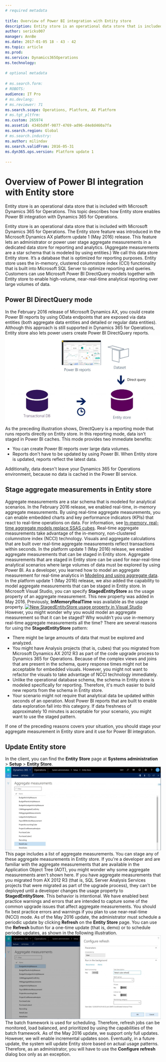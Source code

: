 ```yaml
---
# required metadata

title: Overview of Power BI integration with Entity store
description: Entity store is an operational data store that is included with Microsoft Dynamics 365 for Operations. This topic describes how Entity store enables Power BI integration with Dynamics 365 for Operations.
author: sericks007
manager: AnnBe
ms.date: 2017-01-05 18 - 43 - 42
ms.topic: article
ms.prod: 
ms.service: Dynamics365Operations
ms.technology: 

# optional metadata

# ms.search.form: 
# ROBOTS: 
audience: IT Pro
# ms.devlang: 
# ms.reviewer: 71
ms.search.scope: Operations, Platform, AX Platform
# ms.tgt_pltfrm: 
ms.custom: 265974
ms.assetid: 434b5d9f-9877-4769-ad96-d4e8d460a7fa
ms.search.region: Global
# ms.search.industry: 
ms.author: milindav
ms.search.validFrom: 2016-05-31
ms.dyn365.ops.version: Platform update 1

---
```


# Overview of Power BI integration with Entity store

Entity store is an operational data store that is included with Microsoft Dynamics 365 for Operations. This topic describes how Entity store enables Power BI integration with Dynamics 365 for Operations.

Entity store is an operational data store that is included with Microsoft Dynamics 365 for Operations. The Entity store feature was introduced in the Microsoft Dynamics AX platform update 1 (May 2016) release. This feature lets an administrator or power user stage aggregate measurements in a dedicated data store for reporting and analytics. (Aggregate measurements are a star schema that is modeled by using entities.) We call this data store Entity store. It’s a database that is optimized for reporting purposes. Entity store uses the in-memory, clustered columnstore index (CCI) functionality that is built into Microsoft SQL Server to optimize reporting and queries. Customers can use Microsoft Power BI DirectQuery models together with Entity store to enable high-volume, near-real-time analytical reporting over large volumes of data.

## Power BI DirectQuery mode
In the February 2016 release of Microsoft Dynamics AX, you could create Power BI reports by using OData endpoints that are exposed via data entities (both aggregate data entities and detailed or regular data entities). Although this approach is still supported in Dynamics 365 for Operations, Entity store also lets power users create Power BI DirectQuery reports. [![DirectQuery mode](./media/entity-store-architecture-1024x587.jpg)](./media/entity-store-architecture.jpg) As the preceding illustration shows, DirectQuery is a reporting mode that runs reports directly on Entity store. In this reporting mode, data isn't staged in Power BI caches. This mode provides two immediate benefits:

-   You can create Power BI reports over large data volumes.
-   Reports don't have to be updated by using Power BI. When Entity store is updated, reports reflect the latest data.

Additionally, data doesn't leave your Dynamics 365 for Operations environment, because no data is cached in the Power BI service.

## Stage aggregate measurements in Entity store
Aggregate measurements are a star schema that is modeled for analytical scenarios. In the February 2016 release, we enabled real-time, in-memory aggregate measurements. By using real-time aggregate measurements, you can enable embedded charts and key performance indicators (KPIs) that react to real-time operations on data. For information, see [In-memory, real-time aggregate models replace SSAS cubes](..\migration-upgrade\in-memory-real-time-aggregate-models.md). Real-time aggregate measurements take advantage of the in-memory, non-clustered columnstore index (NCCI) technology. Visuals and aggregate calculations that are built over real-time aggregate measurements reflect transactions within seconds. In the platform update 1 (May 2016) release, we enabled aggregate measurements that can be staged in Entity store. Aggregate measurements that are staged in Entity store can be used for near-real-time analytical scenarios where large volumes of data must be explored by using Power BI. As a developer, you learned how to model an aggregate measurement for real-time analytics in [Modeling and using aggregate data](model-aggregate-data.md). In the platform update 1 (May 2016) release, we also added the capability to model aggregate measurements that can be staged in Entity store. In Microsoft Visual Studio, you can specify **StagedEntityStore** as the usage property of an aggregate measurement. This new property was added in May 2016. Previously, **InMemoryRealTime** was available as the usage property. [![New StagedEntityStore usage property in Visual Studio](https://msdnshared.blob.core.windows.net/media/2016/06/New-usage-property-in-VS-300x242.png)](https://msdnshared.blob.core.windows.net/media/2016/06/New-usage-property-in-VS.png) However, you might wonder why you would model an aggregate measurement so that it can be staged? Why wouldn’t you use in-memory real-time aggregate measurements all the time? There are several reasons for using the **StagedEntityStore** pattern:

-   There might be large amounts of data that must be explored and analyzed.
-   You might have Analysis projects (that is, cubes) that you migrated from Microsoft Dynamics AX 2012 R3 as part of the code upgrade process to Dynamics 365 for Operations. Because of the complex views and joins that are present in the schema, query response times might not be acceptable for embedded visuals. However, you might not want to refactor the visuals to take advantage of NCCI technology immediately.
-   Unlike the operational database schema, the schema in Entity store is modeled specifically for reporting. Therefore, it's much easier to build new reports from the schema in Entity store.
-   Your scenario might not require that analytical data be updated within seconds of an operation. Most Power BI reports that are built to enable data exploration fall into this category. If data freshness of approximately 10 minutes is acceptable for your scenario, you might want to use the staged pattern.

If one of the preceding reasons covers your situation, you should stage your aggregate measurement in Entity store and it use for Power BI integration.

## Update Entity store
In the client, you can find the **Entity Store** page at **Systems administration** &gt; **Setup** &gt; **Entity Store**. [![Entity Store page](./media/entity-store-form-1024x548.jpg)](./media/entity-store-form.jpg) This page includes a list of aggregate measurements. You can stage any of these aggregate measurements in Entity store. If you're a developer and are familiar with the aggregate measurements that are available in the Application Object Tree (AOT), you might wonder why some aggregate measurements aren't shown here. If you have aggregate measurements that you migrated from AX 2012 R3 (that is, SQL Server Analysis Services projects that were migrated as part of the upgrade process), they can't be deployed until a developer changes the usage property to **StagedEntityStore**. This behavior is intentional. We have enabled best practice warnings and errors that are intended to capture some of the common upgrade issues that affect aggregate measurements. You should fix best practice errors and warnings if you plan to use near-real-time (NCCI) mode. As of the May 2016 update, the administrator must schedule a periodic update by clicking **Refresh** on the **Entity Store** page. You can use the **Refresh** button for a one-time update (that is, demo) or to schedule periodic updates, as shown in the following illustration. [![Configure refresh dialog box](./media/retail-cube-refresh-1024x548.jpg)](./media/retail-cube-refresh.jpg) The batch framework is used for scheduling. Therefore, refresh jobs can be monitored, load balanced, and prioritized by using the capabilities of the batch framework. As of the May 2016 update, we support only full updates. However, we will enable incremental updates soon. Eventually, in a future update, the system will update Entity store based on actual usage patterns. Therefore, as an administrator, you will have to use the **Configure refresh** dialog box only as an exception.

